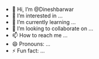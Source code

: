 - 👋 Hi, I’m @Dineshbarwar
- 👀 I’m interested in ...
- 🌱 I’m currently learning ...
- 💞️ I’m looking to collaborate on ...
- 📫 How to reach me ...
- 😄 Pronouns: ...
- ⚡ Fun fact: ...

<!---
Dineshbarwar/Dineshbarwar is a ✨ special ✨ repository because its `README.md` (this file) appears on your GitHub profile.
You can click the Preview link to take a look at your changes.
--->
